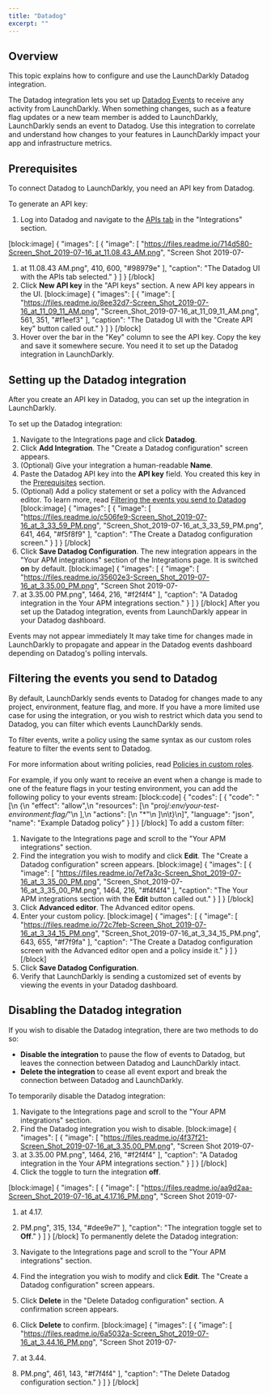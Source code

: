 ```yaml
---
title: "Datadog"
excerpt: ""
---
```

## Overview
This topic explains how to configure and use the LaunchDarkly Datadog integration.

The Datadog integration lets you set up [Datadog Events](https://docs.datadoghq.com/api/?lang=bash#events) to receive any activity from LaunchDarkly. When something changes, such as a feature flag updates or a new team member is added to LaunchDarkly, LaunchDarkly sends an event to Datadog. Use this integration to correlate and understand how changes to your features in LaunchDarkly impact your app and infrastructure metrics.

## <a name="prerequisites"></a>Prerequisites
To connect Datadog to LaunchDarkly, you need an API key from Datadog. 

To generate an API key:

1. Log into Datadog and navigate to the [APIs tab](https://app.datadoghq.com/account/settings#api) in the "Integrations" section.


[block:image]
{
  "images": [
    {
      "image": [
        "https://files.readme.io/714d580-Screen_Shot_2019-07-16_at_11.08.43_AM.png",
        "Screen Shot 2019-07-
1. at 11.08.43 AM.png",
        410,
        600,
        "#98979e"
      ],
      "caption": "The Datadog UI with the APIs tab selected."
    }
  ]
}
[/block]
2. Click **New API key** in the "API keys" section. A new API key appears in the UI.
[block:image]
{
  "images": [
    {
      "image": [
        "https://files.readme.io/8ee32d7-Screen_Shot_2019-07-16_at_11_09_11_AM.png",
        "Screen_Shot_2019-07-16_at_11_09_11_AM.png",
        561,
        351,
        "#f1eef3"
      ],
      "caption": "The Datadog UI with the \"Create API key\" button called out."
    }
  ]
}
[/block]
3. Hover over the bar in the "Key" column to see the API key. Copy the key and save it somewhere secure. You need it to set up the Datadog integration in LaunchDarkly.

## Setting up the Datadog integration
After you create an API key in Datadog, you can set up the integration in LaunchDarkly.

To set up the Datadog integration:

1. Navigate to the Integrations page and click **Datadog**.
2. Click **Add Integration**. The "Create a Datadog configuration" screen appears.
3. (Optional) Give your integration a human-readable **Name**.
4. Paste the Datadog API key into the **API key** field. You created this key in the [Prerequisites](#prerequisites) section.
5. (Optional) Add a policy statement or set a policy with the Advanced editor. To learn more, read [Filtering the events you send to Datadog](#filtering-the-events-you-send-to-datadog)
[block:image]
{
  "images": [
    {
      "image": [
        "https://files.readme.io/c506fe9-Screen_Shot_2019-07-16_at_3_33_59_PM.png",
        "Screen_Shot_2019-07-16_at_3_33_59_PM.png",
        641,
        464,
        "#f5f8f9"
      ],
      "caption": "The Create a Datadog configuration screen."
    }
  ]
}
[/block]
6. Click **Save Datadog Configuration**. The new integration appears in the "Your APM integrations" section of the Integrations page. It is switched **on** by default.
[block:image]
{
  "images": [
    {
      "image": [
        "https://files.readme.io/35602e3-Screen_Shot_2019-07-16_at_3.35.00_PM.png",
        "Screen Shot 2019-07-
1. at 3.35.00 PM.png",
        1464,
        216,
        "#f2f4f4"
      ],
      "caption": "A Datadog integration in the Your APM integrations section."
    }
  ]
}
[/block]
After you set up the Datadog integration, events from LaunchDarkly appear in your Datadog dashboard.
<Callout intent="info">
  <CalloutTitle>Events may not appear immediately</CalloutTitle>
   <CalloutDescription>It may take time for changes made in LaunchDarkly to propagate and appear in the Datadog events dashboard depending on Datadog's polling intervals.</CalloutDescription>
</Callout>

## Filtering the events you send to Datadog
By default, LaunchDarkly sends events to Datadog for changes made to any project, environment, feature flag, and more. If you have a more limited use case for using the integration, or you wish to restrict which data you send to Datadog, you can filter which events LaunchDarkly sends. 

To filter events, write a policy using the same syntax as our custom roles feature to filter the events sent to Datadog. 

For more information about writing policies, read [Policies in custom roles](./policies-in-custom-roles).

For example, if you only want to receive an event when a change is made to one of the feature flags in your testing environment, you can add the following policy to your events stream:
[block:code]
{
  "codes": [
    {
      "code": "[\n  {\n    \"effect\": \"allow\",\n    \"resources\": [\n      \"proj/*:env/your-test-environment:flag/*\"\n    ],\n    \"actions\": [\n      \"*\"\n    ]\n\t}\n]",
      "language": "json",
      "name": "Example Datadog policy"
    }
  ]
}
[/block]
To add a custom filter:

1. Navigate to the Integrations page and scroll to the "Your APM integrations" section.
2. Find the integration you wish to modify and click **Edit**. The "Create a Datadog configuration" screen appears.
[block:image]
{
  "images": [
    {
      "image": [
        "https://files.readme.io/7ef7a3c-Screen_Shot_2019-07-16_at_3_35_00_PM.png",
        "Screen_Shot_2019-07-16_at_3_35_00_PM.png",
        1464,
        216,
        "#f4f4f4"
      ],
      "caption": "The Your APM integrations section with the **Edit** button called out."
    }
  ]
}
[/block]
3. Click **Advanced editor**. The Advanced editor opens.
4. Enter your custom policy.
[block:image]
{
  "images": [
    {
      "image": [
        "https://files.readme.io/72c7feb-Screen_Shot_2019-07-16_at_3_34_15_PM.png",
        "Screen_Shot_2019-07-16_at_3_34_15_PM.png",
        643,
        655,
        "#f7f9fa"
      ],
      "caption": "The Create a Datadog configuration screen with the Advanced editor open and a policy inside it."
    }
  ]
}
[/block]
5. Click **Save Datadog Configuration**.
6. Verify that LaunchDarkly is sending a customized set of events by viewing the events in your Datadog dashboard.
## Disabling the Datadog integration
If you wish to disable the Datadog integration, there are two methods to do so:  
* **Disable the integration** to pause the flow of events to Datadog, but leaves the connection between Datadog and LaunchDarkly intact.
* **Delete the integration** to cease all event export and break the connection between Datadog and LaunchDarkly.

To temporarily disable the Datadog integration:

1. Navigate to the Integrations page and scroll to the "Your APM integrations" section.
2. Find the Datadog integration you wish to disable.
[block:image]
{
  "images": [
    {
      "image": [
        "https://files.readme.io/4f37f21-Screen_Shot_2019-07-16_at_3.35.00_PM.png",
        "Screen Shot 2019-07-
1. at 3.35.00 PM.png",
        1464,
        216,
        "#f2f4f4"
      ],
      "caption": "A Datadog integration in the Your APM integrations section."
    }
  ]
}
[/block]
3. Click the toggle to turn the integration **off**. 

[block:image]
{
  "images": [
    {
      "image": [
        "https://files.readme.io/aa9d2aa-Screen_Shot_2019-07-16_at_4.17.16_PM.png",
        "Screen Shot 2019-07-
1. at 4.17.
1. PM.png",
        315,
        134,
        "#dee9e7"
      ],
      "caption": "The integration toggle set to **Off**."
    }
  ]
}
[/block]
To permanently delete the Datadog integration:

1. Navigate to the Integrations page and scroll to the "Your APM integrations" section.
2. Find the integration you wish to modify and click **Edit**. The "Create a Datadog configuration" screen appears.
3. Click **Delete** in the "Delete Datadog configuration" section. A confirmation screen appears.
4. Click **Delete** to confirm.
[block:image]
{
  "images": [
    {
      "image": [
        "https://files.readme.io/6a5032a-Screen_Shot_2019-07-16_at_3.44.16_PM.png",
        "Screen Shot 2019-07-
1. at 3.44.
1. PM.png",
        461,
        143,
        "#f7f4f4"
      ],
      "caption": "The Delete Datadog configuration section."
    }
  ]
}
[/block]